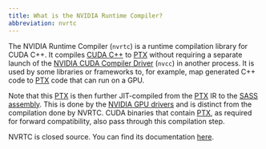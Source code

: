 ```yaml
---
title: What is the NVIDIA Runtime Compiler?
abbreviation: nvrtc
---
```


The NVIDIA Runtime Compiler (`nvrtc`) is a runtime compilation library for CUDA
C++. It compiles [CUDA C++](/gpu-glossary/host-software/cuda-c) to
[PTX](/gpu-glossary/device-software/parallel-thread-execution) without requiring
a separate launch of the
[NVIDIA CUDA Compiler Driver](/gpu-glossary/host-software/nvcc) (`nvcc`) in
another process. It is used by some libraries or frameworks to, for example, map
generated C++ code to
[PTX](/gpu-glossary/device-software/parallel-thread-execution) code that can run
on a GPU.

Note that this [PTX](/gpu-glossary/device-software/parallel-thread-execution) is
then further JIT-compiled from the
[PTX](/gpu-glossary/device-software/parallel-thread-execution) IR to the
[SASS assembly](/gpu-glossary/device-software/streaming-assembler). This is done
by the [NVIDIA GPU drivers](/gpu-glossary/host-software/nvidia-gpu-drivers) and
is distinct from the compilation done by NVRTC. CUDA binaries that contain
[PTX](/gpu-glossary/device-software/parallel-thread-execution), as required for
forward compatibility, also pass through this compilation step.

NVRTC is closed source. You can find its documentation
[here](https://docs.nvidia.com/cuda/nvrtc/index.html).
